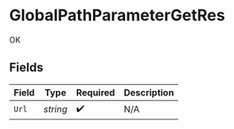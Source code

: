 # GlobalPathParameterGetRes

OK


## Fields

| Field              | Type               | Required           | Description        |
| ------------------ | ------------------ | ------------------ | ------------------ |
| `Url`              | *string*           | :heavy_check_mark: | N/A                |